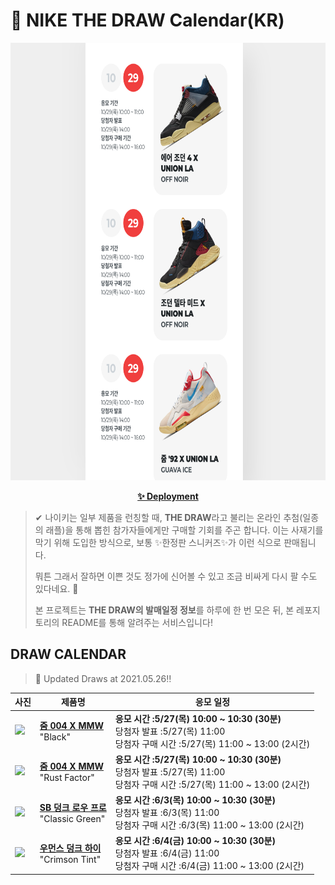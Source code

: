 # 👟 NIKE THE DRAW Calendar(KR)

<div align="center">
  <a href="https://junhoyeo.github.io/NIKE-THE-DRAW-Calendar/">
    <img src="./docs/images/preview.png" alt="Preview image of deployed application" height="700px" width="700px" />
  </a>
</div>

<p align="center">
  <a href="https://junhoyeo.github.io/NIKE-THE-DRAW-Calendar/index.html">
    <strong>✨ Deployment</strong>
  </a>
</p>

> ✔ 나이키는 일부 제품을 런칭할 때, **THE DRAW**라고 불리는 온라인 추첨(일종의 래플)을 통해 뽑힌 참가자들에게만 구매할 기회를 주곤 합니다. 이는 사재기를 막기 위해 도입한 방식으로, 보통 ✨한정판 스니커즈✨가 이런 식으로 판매됩니다.
>
> 뭐튼 그래서 잘하면 이쁜 것도 정가에 신어볼 수 있고 조금 비싸게 다시 팔 수도 있다네요. 🤭
>
> 본 프로젝트는 **THE DRAW의 발매일정 정보**를 하루에 한 번 모은 뒤, 본 레포지토리의 README를 통해 알려주는 서비스입니다!

## DRAW CALENDAR

<!-- DRAW CALENDAR: START -->

> 👟 Updated Draws at 2021.05.26‼️

| 사진 | 제품명 | 응모 일정 |
| --- | ---- | ------- |
| <img src="https://static-breeze.nike.co.kr/kr/ko_kr/cmsstatic/product/DC7442-001/b18b8fca-9fe6-4f0c-8265-afeb1e7fcb1a_primary.jpg?snkrBrowse" width="256" /> | <a href="https://www.nike.com/kr/launch/t/men/fw/nike-sportswear/DC7442-001/euhy12/nike-zoom-mmw-4"><strong>줌 004 X MMW</strong><br /></a> "Black" | <strong>응모 시간 :5/27(목) 10:00 ~ 10:30 (30분)</strong><br />당첨자 발표 :5/27(목) 11:00<br />당첨자 구매 시간 :5/27(목) 11:00 ~ 13:00 (2시간) |
| <img src="https://static-breeze.nike.co.kr/kr/ko_kr/cmsstatic/product/DC7442-800/d08c3965-b651-4be6-a7d6-1c248b411b69_primary.jpg?snkrBrowse" width="256" /> | <a href="https://www.nike.com/kr/launch/t/men/fw/nike-sportswear/DC7442-800/ywwf95/nike-zoom-mmw-4"><strong>줌 004 X MMW</strong><br /></a> "Rust Factor" | <strong>응모 시간 :5/27(목) 10:00 ~ 10:30 (30분)</strong><br />당첨자 발표 :5/27(목) 11:00<br />당첨자 구매 시간 :5/27(목) 11:00 ~ 13:00 (2시간) |
| <img src="https://static-breeze.nike.co.kr/kr/ko_kr/cmsstatic/product/BQ6817-302/b2135044-fce5-4c4c-8943-361e2498365c_primary.jpg?snkrBrowse" width="256" /> | <a href="https://www.nike.com/kr/launch/t/adult-unisex/fw/action-outdoor/BQ6817-302/axvi66/nike-sb-dunk-low-pro"><strong>SB 덩크 로우 프로</strong><br /></a> "Classic Green" | <strong>응모 시간 :6/3(목) 10:00 ~ 10:30 (30분)</strong><br />당첨자 발표 :6/3(목) 11:00<br />당첨자 구매 시간 :6/3(목) 11:00 ~ 13:00 (2시간) |
| <img src="https://static-breeze.nike.co.kr/kr/ko_kr/cmsstatic/product/DD1869-104/79e52909-974e-47fa-a77a-192d7cff58b5_primary.jpg?snkrBrowse" width="256" /> | <a href="https://www.nike.com/kr/launch/t/women/fw/nike-sportswear/DD1869-104/exvk31/w-nike-dunk-high"><strong>우먼스 덩크 하이</strong><br /></a> "Crimson Tint" | <strong>응모 시간 :6/4(금) 10:00 ~ 10:30 (30분)</strong><br />당첨자 발표 :6/4(금) 11:00<br />당첨자 구매 시간 :6/4(금) 11:00 ~ 13:00 (2시간) |

<!-- DRAW CALENDAR: END -->
